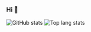### Hi 🖖

![GitHub stats](https://github-readme-stats.vercel.app/api?username=Enngage&show_icons=true&theme=dark)
![Top lang stats](https://github-readme-stats.vercel.app/api/top-langs/?username=Enngage&show_icons=true&layout=compact&theme=dark)
